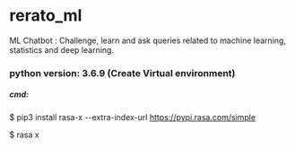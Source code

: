 # rerato_ml
ML Chatbot : Challenge, learn and ask queries related to machine learning, statistics and deep learning.

### python version: 3.6.9  (Create Virtual environment)


##### cmd:
$ pip3 install rasa-x --extra-index-url https://pypi.rasa.com/simple

$ rasa x


